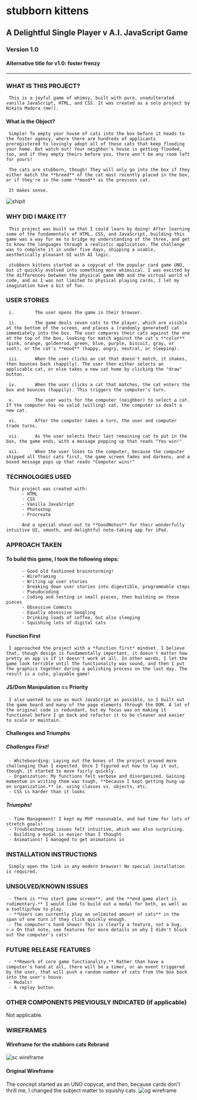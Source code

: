 # stubborn kittens
## A Delightful Single Player v A.I. JavaScript Game
### Version 1.0
#### Alternative title for v1.0: foster frenzy
<hr>

### WHAT IS THIS PROJECT?
     This is a joyful game of whimsy, built with pure, unadulterated vanilla JavaScript, HTML, and CSS. It was created as a solo project by Nikita Madora (me!).

#### What is the Object?
     Simple! To empty your house of cats into the box before it heads to the foster agency, where there are hundreds of applicants preregistered to lovingly adopt all of these cats that keep flooding your home. But watch out! Your neighbor's house is getting flooded, too, and if they empty theirs before you, there won't be any room left for yours!

     The cats are stubborn, though! They will only go into the box if they either match the **breed** of the cat most recently placed in the box, or if they're in the same **mood** as the previous cat.

     It makes sense.
![shipit](https://github.com/nikitamadora/stubborn-kittens/blob/master/assets/shipit.png)

### WHY DID I MAKE IT?
     This project was built so that I could learn by doing! After learning some of the fundamentals of HTML, CSS, and JavaScript, building this game was a way for me to bridge my understanding of the three, and get to know the languages through a realistic application. The challenge was to complete it in under five days, shipping a usable, aesthetically pleasant UI with AI logic.

     stubborn kittens started as a copycat of the popular card game UNO, but it quickly evolved into something more whimsical. I was excited by the differences between the physical game UNO and the virtual world of code, and as I was not limited to physical playing cards, I let my imagination have a bit of fun.

### USER STORIES


     i.        The user opens the game in their browser.

     ii.       The game deals seven cats to the player, which are visible at the bottom of the screen, and places a [randomly generated] cat immediately into the box. The user compares their cats against the one at the top of the box, looking for match against the cat's **color** (pink, orange, goldenrod, green, blue, purple, biscuit, gray, or soot), or the cat's **mood** (happy, angry, neutral, or sleeping).

     iii.      When the user clicks an cat that doesn't match, it shakes, then bounces back (happily). The user then either selects an applicable cat, or else takes a new cat home by clicking the "draw" button.

     iv.       When the user clicks a cat that matches, the cat enters the box and bounces (happily). This triggers the computer's turn.

     v.        The user waits for the computer (neighbor) to select a cat. If the computer has no valid (willing) cat, the computer is dealt a new cat.

     vi.       After the computer takes a turn, the user and computer trade turns.

     vii.      As the user selects their last remaining cat to put in the box, the game ends, with a message popping up that reads "You win!"

     xii.      When the user loses to the computer, because the computer shipped all their cats first, the game screen fades and darkens, and a boxed message pops up that reads "Computer wins!"


### TECHNOLOGIES USED

     This project was created with:
          - HTML
          - CSS
          - Vanilla JavaScript
          - Photoshop
          - Procreate
          
          And a special shout-out to **GoodNotes** for their wonderfully intuitive UI, smooth, and delightful note-taking app for iPad.


### APPROACH TAKEN
#### To build this game, I took the following steps:
          - Good old fashioned brainstorming!
          - Wireframing
          - Writing up user stories
          - Breaking down user stories into digestible, programmable steps
          - Pseudocoding
          - Coding and testing in small pieces, then building on those pieces
          - Obsessive Commits
          - Equally obsessive Googling
          - Drinking loads of coffee, but also sleeping
          - Squishing lots of digital cats

#### Function First
     I approached the project with a *function first* mindset. I believe that, though design is fundamentally important, it doesn't matter how pretty an app is if it doesn't work at all. In other words, I let the game look terrible until the functionality was sound, and then I put the graphics together during a polishing process on the last day. The result is a cute, playable game!
     
#### JS/Dom Manipulation == Priority
     I also wanted to use as much JavaScript as possible, so I built out the game board and many of the page elements through the DOM. A lot of the original code is redundant, but my focus was on making it functional before I go back and refactor it to be cleaner and easier to scale or maintain.

#### Challenges and Triumphs
##### Challenges First!
     - Whiteboarding: Laying out the bones of the project proved more challenging than I expected. Once I figured out how to lay it out, though, it started to move fairly quickly. 
     - Organization: My functions felt verbose and disorganized. Gaining momentum in writing them was tough, **because I kept getting hung up on organization.** ie. using classes vs. objects, etc.
     - CSS is harder than it looks

##### Triumphs!
     - Time Management! I kept my MVP reasonable, and had time for lots of stretch goals!
     - Troubleshooting issues felt intuitive, which was also surprising.
     - Building a modal is easier than I thought
     - Animations! I managed to get animations in


### INSTALLATION INSTRUCTIONS
     Simply open the link in any modern browser! No special installation is required.


### UNSOLVED/KNOWN ISSUES
     - There is **no start game screen**, and the **end game alert is rudimentary.** I would like to build out a modal for both, as well as a tooltip/how to play.
     - **Users can currently play an unlimited amount of cats** in the span of one turn if they click quickly enough.
     - The computer's hand shows! This is clearly a feature, not a bug. >.> On that note, see features for more details on why I didn't block out the computer's cats!

### FUTURE RELEASE FEATURES
     - **Rework of core game functionality.** Rather than have a computer's hand at all, there will be a timer, or an event triggered by the user, that will push a random number of cats from the box back into the user's house. 
     - Modals!
     - A replay button


### OTHER COMPONENTS PREVIOUSLY INDICATED (if applicable)
Not applicable.

### WIREFRAMES
#### Wireframe for the stubborn cats Rebrand
![sc wireframe](https://github.com/nikitamadora/stubborn-kittens/blob/master/assets/stubborn-kittens-wireframe-6.jpg)

#### Original Wireframe
The concept started as an UNO copycat, and then, because cards don't thrill me, I changed the subject matter to squishy cats.
![og wireframe](https://github.com/nikitamadora/stubborn-kittens/blob/master/assets/uno-wireframe.jpg)
